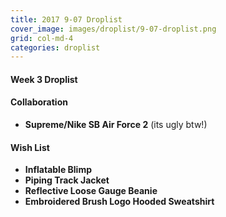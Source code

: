 ```yaml
---
title: 2017 9-07 Droplist
cover_image: images/droplist/9-07-droplist.png
grid: col-md-4
categories: droplist
---
```


#### Week 3 Droplist

#### Collaboration

 * **Supreme/Nike SB Air Force 2** (its ugly btw!)

#### Wish List

- **Inflatable Blimp**
- **Piping Track Jacket**
- **Reflective Loose Gauge Beanie**
- **Embroidered Brush Logo Hooded Sweatshirt**
